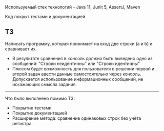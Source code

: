Используемый стек технологий - Java 11, Junit 5, AssertJ, Maven

Код покрыт тестами и документацией

ТЗ
-------------------------------------------------------------------------------------------------------------------------------------
Написать программу, которая принимает на вход две строки (a и b) и сравнивает их. 
- В результате сравнения в консоль должно быть выведено одно из сообщений: "Строки неидентичны" или "Строки идентичны"
- Плюсом будет возможность для пользователя в решении первой и второй задач ввести данные самостоятельно через консоль. Допускается использование информационных сообщений, не искажающих смысла задания. 
-------------------------------------------------------------------------------------------------------------------------------------

Что было выполнено помимо ТЗ:

- Покрытие тестами
- Покрытие документацией
- Расширение метода: сравнение одинаковых строк без учёта регистра
